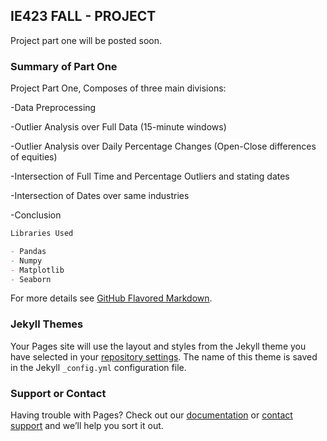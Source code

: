 ## IE423 FALL - PROJECT 

Project part one will be posted soon. 

### Summary of Part One

Project Part One, Composes of three main divisions:

-Data Preprocessing

-Outlier Analysis over Full Data (15-minute windows)

-Outlier Analysis over Daily Percentage Changes (Open-Close differences of equities)

-Intersection of Full Time and Percentage Outliers and stating dates

-Intersection of Dates over same industries

-Conclusion

```markdown
Libraries Used

- Pandas
- Numpy
- Matplotlib
- Seaborn
```

For more details see [GitHub Flavored Markdown](https://guides.github.com/features/mastering-markdown/).

### Jekyll Themes

Your Pages site will use the layout and styles from the Jekyll theme you have selected in your [repository settings](https://github.com/BU-IE-582/fall-23-ilaydacelenkk/settings/pages). The name of this theme is saved in the Jekyll `_config.yml` configuration file.

### Support or Contact

Having trouble with Pages? Check out our [documentation](https://docs.github.com/categories/github-pages-basics/) or [contact support](https://support.github.com/contact) and we’ll help you sort it out.
